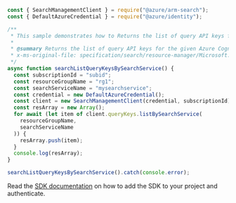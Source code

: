 ```javascript
const { SearchManagementClient } = require("@azure/arm-search");
const { DefaultAzureCredential } = require("@azure/identity");

/**
 * This sample demonstrates how to Returns the list of query API keys for the given Azure Cognitive Search service.
 *
 * @summary Returns the list of query API keys for the given Azure Cognitive Search service.
 * x-ms-original-file: specification/search/resource-manager/Microsoft.Search/stable/2020-08-01/examples/SearchListQueryKeysBySearchService.json
 */
async function searchListQueryKeysBySearchService() {
  const subscriptionId = "subid";
  const resourceGroupName = "rg1";
  const searchServiceName = "mysearchservice";
  const credential = new DefaultAzureCredential();
  const client = new SearchManagementClient(credential, subscriptionId);
  const resArray = new Array();
  for await (let item of client.queryKeys.listBySearchService(
    resourceGroupName,
    searchServiceName
  )) {
    resArray.push(item);
  }
  console.log(resArray);
}

searchListQueryKeysBySearchService().catch(console.error);
```

Read the [SDK documentation](https://github.com/Azure/azure-sdk-for-js/blob/%40azure%2Farm-search_3.0.1/sdk/search/arm-search/README.md) on how to add the SDK to your project and authenticate.
